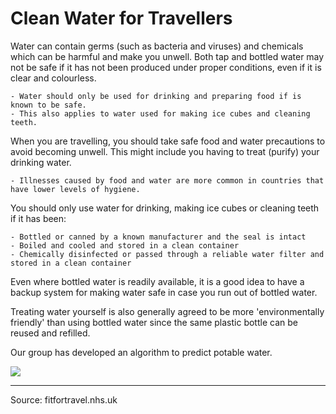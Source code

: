 # Clean Water for Travellers

Water can contain germs (such as bacteria and viruses) and chemicals which can be harmful and make you unwell. Both tap and bottled water may not be safe if it has not been produced under proper conditions, even if it is clear and colourless.

    - Water should only be used for drinking and preparing food if is known to be safe.
    - This also applies to water used for making ice cubes and cleaning teeth.

When you are travelling, you should take safe food and water precautions to avoid becoming unwell.  This might include you having to treat (purify) your drinking water.

    - Illnesses caused by food and water are more common in countries that have lower levels of hygiene.

You should only use water for drinking, making ice cubes or cleaning teeth if it has been:

    - Bottled or canned by a known manufacturer and the seal is intact
    - Boiled and cooled and stored in a clean container
    - Chemically disinfected or passed through a reliable water filter and stored in a clean container

Even where bottled water is readily available, it is a good idea to have a backup system for making water safe in case you run out of bottled water.

Treating water yourself is also generally agreed to be more 'environmentally friendly' than using bottled water since the same plastic bottle can be reused and refilled.

Our group has developed an algorithm to predict potable water. 

![](/water_image.jpg)

-------------------------------------------
Source: fitfortravel.nhs.uk
